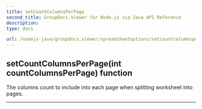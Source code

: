 ```yaml
---
title: setCountColumnsPerPage
second_title: GroupDocs.Viewer for Node.js via Java API Reference
description: 
type: docs

url: /nodejs-java/groupdocs.viewer/spreadsheetoptions/setcountcolumnsperpage/
---
```


## setCountColumnsPerPage(int countColumnsPerPage)  function
The columns count to include into each page when splitting worksheet into pages.


---


